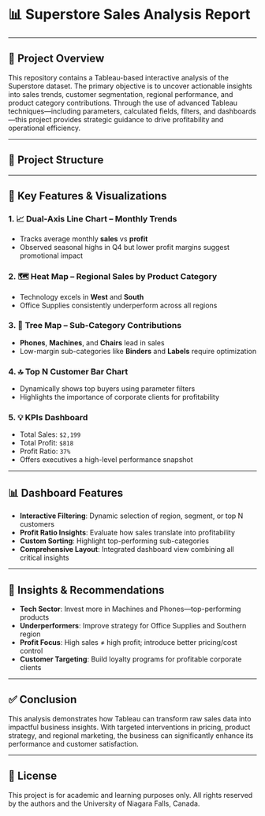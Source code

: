 # 📊 Superstore Sales Analysis Report
---

## 📌 Project Overview

This repository contains a Tableau-based interactive analysis of the Superstore dataset. The primary objective is to uncover actionable insights into sales trends, customer segmentation, regional performance, and product category contributions. Through the use of advanced Tableau techniques—including parameters, calculated fields, filters, and dashboards—this project provides strategic guidance to drive profitability and operational efficiency.

---

## 📂 Project Structure


---

## 🧠 Key Features & Visualizations

### 1. 📈 Dual-Axis Line Chart – Monthly Trends
- Tracks average monthly **sales** vs **profit**
- Observed seasonal highs in Q4 but lower profit margins suggest promotional impact

### 2. 🗺️ Heat Map – Regional Sales by Product Category
- Technology excels in **West** and **South**
- Office Supplies consistently underperform across all regions

### 3. 🧩 Tree Map – Sub-Category Contributions
- **Phones**, **Machines**, and **Chairs** lead in sales
- Low-margin sub-categories like **Binders** and **Labels** require optimization

### 4. 🔝 Top N Customer Bar Chart
- Dynamically shows top buyers using parameter filters
- Highlights the importance of corporate clients for profitability

### 5. 💡 KPIs Dashboard
- Total Sales: `$2,199`
- Total Profit: `$818`
- Profit Ratio: `37%`
- Offers executives a high-level performance snapshot

---

## 📊 Dashboard Features

- **Interactive Filtering**: Dynamic selection of region, segment, or top N customers
- **Profit Ratio Insights**: Evaluate how sales translate into profitability
- **Custom Sorting**: Highlight top-performing sub-categories
- **Comprehensive Layout**: Integrated dashboard view combining all critical insights

---

## 📝 Insights & Recommendations

- **Tech Sector**: Invest more in Machines and Phones—top-performing products
- **Underperformers**: Improve strategy for Office Supplies and Southern region
- **Profit Focus**: High sales ≠ high profit; introduce better pricing/cost control
- **Customer Targeting**: Build loyalty programs for profitable corporate clients

---

## ✅ Conclusion

This analysis demonstrates how Tableau can transform raw sales data into impactful business insights. With targeted interventions in pricing, product strategy, and regional marketing, the business can significantly enhance its performance and customer satisfaction.

---

## 📎 License

This project is for academic and learning purposes only. All rights reserved by the authors and the University of Niagara Falls, Canada.

